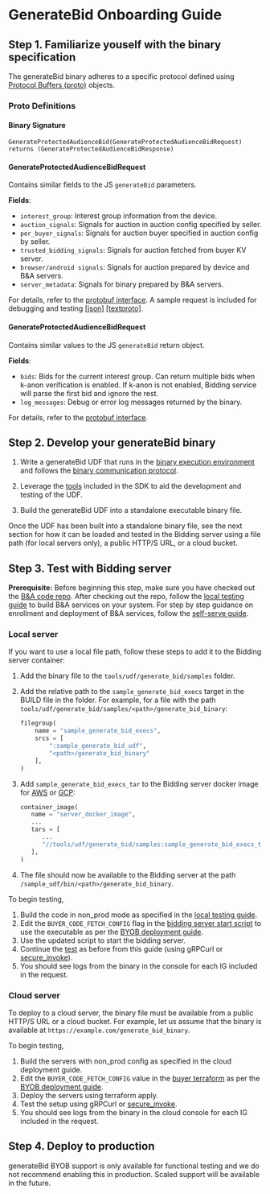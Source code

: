 # GenerateBid Onboarding Guide

## Step 1. Familiarize youself with the binary specification

The generateBid binary adheres to a specific protocol defined using
[Protocol Buffers (proto)](https://protobuf.dev/) objects.

### Proto Definitions

#### Binary Signature

```text
GenerateProtectedAudienceBid(GenerateProtectedAudienceBidRequest) returns (GenerateProtectedAudienceBidResponse)
```

#### GenerateProtectedAudienceBidRequest

Contains similar fields to the JS `generateBid` parameters.

**Fields**:

-   `interest_group`: Interest group information from the device.
-   `auction_signals`: Signals for auction in auction config specified by seller.
-   `per_buyer_signals`: Signals for auction buyer specified in auction config by seller.
-   `trusted_bidding_signals`: Signals for auction fetched from buyer KV server.
-   `browser/android signals`: Signals for auction prepared by device and B&A servers.
-   `server_metadata`: Signals for binary prepared by B&A servers.

For details, refer to the [protobuf interface](../specs/udf_interface.proto). A sample request is
included for debugging and testing [[json]](requests/sample.json)
[[textproto]](requests/sample.txtpb).

#### GenerateProtectedAudienceBidRequest

Contains similar values to the JS `generateBid` return object.

**Fields**:

-   `bids`: Bids for the current interest group. Can return multiple bids when k-anon verification
    is enabled. If k-anon is not enabled, Bidding service will parse the first bid and ignore the
    rest.
-   `log_messages`: Debug or error log messages returned by the binary.

For details, refer to the [protobuf interface](../specs/udf_interface.proto).

## Step 2. Develop your generateBid binary

1. Write a generateBid UDF that runs in the
   [binary execution environment](udf/Execution%20Environment%20and%20Interface.md) and follows the
   [binary communication protocol](udf/Communication%20Interface.md).

1. Leverage the [tools](/tools/) included in the SDK to aid the development and testing of the UDF.

1. Build the generateBid UDF into a standalone executable binary file.

Once the UDF has been built into a standalone binary file, see the next section for how it can be
loaded and tested in the Bidding server using a file path (for local servers only), a public HTTP/S
URL, or a cloud bucket.

## Step 3. Test with Bidding server

**Prerequisite:** Before beginning this step, make sure you have checked out the
[B&A code repo](https://github.com/privacysandbox/bidding-auction-servers). After checking out the
repo, follow the
[local testing guide](https://github.com/privacysandbox/bidding-auction-servers/blob/cbd42f292c79b33d5459887933c6e63ca2fe6944/tools/debug/README.md)
to build B&A services on your system. For step by step guidance on enrollment and deployment of B&A
services, follow the
[self-serve guide](https://github.com/privacysandbox/protected-auction-services-docs/blob/2e8d1e9f5f4302ea495c5a1a1a852fd9d01cf607/bidding_auction_services_onboarding_self_serve_guide.md).

### Local server

If you want to use a local file path, follow these steps to add it to the Bidding server container:

1. Add the binary file to the `tools/udf/generate_bid/samples` folder.
1. Add the relative path to the `sample_generate_bid_execs` target in the BUILD file in the folder.
   For example, for a file with the path
   `tools/udf/generate_bid/samples/<path>/generate_bid_binary`:

    ```python
    filegroup(
        name = "sample_generate_bid_execs",
        srcs = [
            ":sample_generate_bid_udf",
            "<path>/generate_bid_binary"
        ],
    )
    ```

1. Add `sample_generate_bid_execs_tar` to the Bidding server docker image for
   [AWS](https://github.com/privacysandbox/bidding-auction-servers/blob/cbd42f292c79b33d5459887933c6e63ca2fe6944/production/packaging/aws/bidding_service/BUILD)
   or
   [GCP](https://github.com/privacysandbox/bidding-auction-servers/blob/cbd42f292c79b33d5459887933c6e63ca2fe6944/production/packaging/gcp/bidding_service/BUILD):

    ```python
    container_image(
       name = "server_docker_image",
       ...
       tars = [
          ...
          "//tools/udf/generate_bid/samples:sample_generate_bid_execs_tar",
       ],
    )
    ```

1. The file should now be available to the Bidding server at the path
   `/sample_udf/bin/<path>/generate_bid_binary`.

To begin testing,

1. Build the code in non_prod mode as specified in the
   [local testing guide](https://github.com/privacysandbox/bidding-auction-servers/blob/cbd42f292c79b33d5459887933c6e63ca2fe6944/tools/debug/README.md).
1. Edit the `BUYER_CODE_FETCH_CONFIG` flag in the
   [bidding server start script](https://github.com/privacysandbox/bidding-auction-servers/blob/cbd42f292c79b33d5459887933c6e63ca2fe6944/tools/debug/start_bidding_byob)
   to use the executable as per the
   [BYOB deployment guide](https://github.com/privacysandbox/bidding-auction-servers/blob/cbd42f292c79b33d5459887933c6e63ca2fe6944/production/deploy/gcp/terraform/environment/demo/README.md).
1. Use the updated script to start the bidding server.
1. Continue the
   [test](https://github.com/privacysandbox/bidding-auction-servers/blob/cbd42f292c79b33d5459887933c6e63ca2fe6944/tools/debug/README.md#test-buyer-stack)
   as before from this guide (using gRPCurl or
   [secure_invoke](https://github.com/privacysandbox/bidding-auction-servers/tree/cbd42f292c79b33d5459887933c6e63ca2fe6944/tools/secure_invoke)).
1. You should see logs from the binary in the console for each IG included in the request.

### Cloud server

To deploy to a cloud server, the binary file must be available from a public HTTP/S URL or a cloud
bucket. For example, let us assume that the binary is available at
`https://example.com/generate_bid_binary`.

To begin testing,

1. Build the servers with non_prod config as specified in the cloud deployment guide.
1. Edit the `BUYER_CODE_FETCH_CONFIG` value in the
   [buyer terraform](https://github.com/privacysandbox/bidding-auction-servers/blob/e40a4fccdce168379189ab7b6b87b55b1e3f736d/production/deploy/gcp/terraform/environment/demo/buyer/buyer.tf#L76)
   as per the
   [BYOB deployment guide](https://github.com/privacysandbox/bidding-auction-servers/blob/cbd42f292c79b33d5459887933c6e63ca2fe6944/production/deploy/gcp/terraform/environment/demo/README.md#bring-your-own-binary-byob-flags).
1. Deploy the servers using terraform apply.
1. Test the setup using gRPCurl or
   [secure_invoke](https://github.com/privacysandbox/bidding-auction-servers/tree/cbd42f292c79b33d5459887933c6e63ca2fe6944/tools/secure_invoke).
1. You should see logs from the binary in the cloud console for each IG included in the request.

## Step 4. Deploy to production

generateBid BYOB support is only available for functional testing and we do not recommend enabling
this in production. Scaled support will be available in the future.
